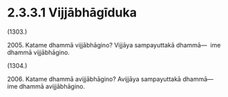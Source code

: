 

# 2.3.3.1 Vijjābhāgīduka





(1303.)

2005\. Katame dhammā vijjābhāgino? Vijjāya sampayuttakā dhammā—  ime dhammā vijjābhāgino.

(1304.)

2006\. Katame dhammā avijjābhāgino? Avijjāya sampayuttakā dhammā—  ime dhammā avijjābhāgino.




